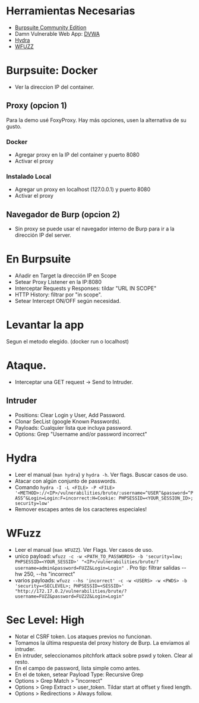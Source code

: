 # Herramientas Necesarias

- [Burpsuite Community Edition](https://portswigger.net/burp/communitydownload)
- Damn Vulnerable Web App: [DVWA](https://github.com/digininja/DVWA)
- [Hydra](https://github.com/vanhauser-thc/thc-hydra)
- [WFUZZ](https://github.com/xmendez/wfuzz)

# Burpsuite: Docker
- Ver la direccion IP del container.

## Proxy (opcion 1)
Para la demo usé FoxyProxy. Hay más opciones, usen la alternativa de su gusto.

### Docker
- Agregar proxy en la IP del container y puerto 8080  
- Activar el proxy
### Instalado Local
- Agregar un proxy en localhost (127.0.0.1) y puerto 8080
- Activar el proxy

## Navegador de Burp (opcion 2)
- Sin proxy se puede usar el navegador interno de Burp para ir a la dirección IP del server.

# En Burpsuite
- Añadir en Target la dirección IP en Scope
- Setear Proxy Listener en la IP:8080
- Interceptar Requests y Responses: tildar "URL IN SCOPE"
- HTTP History: filtrar por "in scope".
- Setear Intercept ON/OFF según necesidad.

# Levantar la app

Segun el metodo elegido. (docker run o localhost)

# Ataque.
- Interceptar una GET request -> Send to Intruder.

## Intruder
- Positions: Clear Login y User, Add Password.
- Clonar SecList (google Known Passwords).
- Payloads: Cualquier lista que incluya password.
- Options: Grep "Username and/or password incorrect"

# Hydra

- Leer el manual (`man hydra`) y `hydra -h`. Ver flags. Buscar casos de uso.
- Atacar con algún conjunto de passwords.
- Comando `hydra -I -L <FILE> -P <FILE> '<METHOD>://<IP>/vulnerabilities/brute/:username=^USER^&password=^PASS^&Login=Login:F=incorrect:H=Cookie: PHPSESSID=<YOUR_SESSION_ID>; security=low'`
- Remover escapes antes de los caracteres especiales!

# WFuzz

- Leer el manual (`man WFUZZ`). Ver Flags. Ver casos de uso.
- unico payload: `wfuzz -c -w <PATH_TO_PASSWORDS> -b 'security=low; PHPSESSID=<YOUR_SESSID>' "<IP>/vulnerabilities/brute/?username=admin&password=FUZZ&Login=Login" `. Pro tip: filtrar salidas --hw 250, --hs "incorrect"
- varios payloads: `wfuzz --hs 'incorrect' -c -w <USERS> -w <PWDS> -b 'security=<SECLEVEL>; PHPSESSID=<SESSID>' "http://172.17.0.2/vulnerabilities/brute/?username=FUZZ&password=FUZ2Z&Login=Login"`


# Sec Level: High

- Notar el CSRF token. Los ataques previos no funcionan.
- Tomamos la última respuesta del proxy history de Burp. La enviamos al intruder.
- En intruder, seleccionamos pitchfork attack sobre pswd y token. Clear al resto.
- En el campo de password, lista simple como antes.
- En el de token, setear Payload Type: Recursive Grep
- Options > Grep Match > "incorrect"
- Options > Grep Extract > user_token. Tildar start at offset y fixed length.
- Options > Redirections > Always follow.

